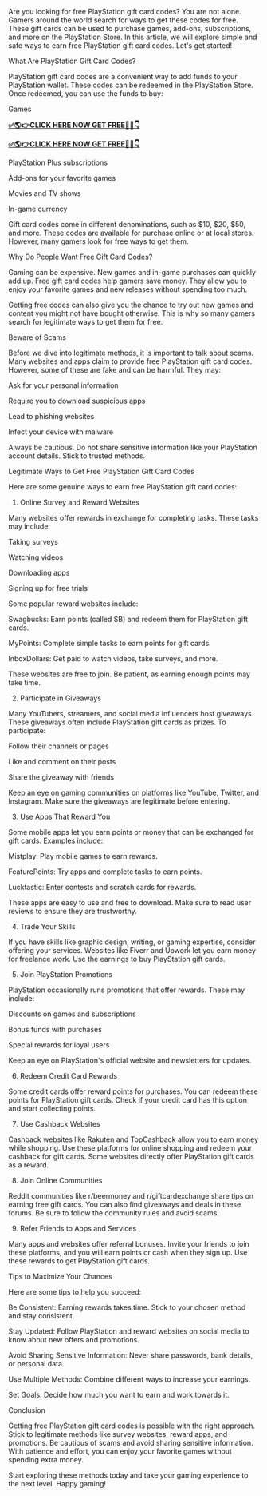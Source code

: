 Are you looking for free PlayStation gift card codes? You are not alone. Gamers around the world search for ways to get these codes for free. These gift cards can be used to purchase games, add-ons, subscriptions, and more on the PlayStation Store. In this article, we will explore simple and safe ways to earn free PlayStation gift card codes. Let's get started!

What Are PlayStation Gift Card Codes?

PlayStation gift card codes are a convenient way to add funds to your PlayStation wallet. These codes can be redeemed in the PlayStation Store. Once redeemed, you can use the funds to buy:

Games

**[✅🌎👉CLICK HERE NOW GET FREE📌✅👇](https://tinyurl.com/PNSgiftcard2025)**

**[✅🌎👉CLICK HERE NOW GET FREE📌✅👇](https://tinyurl.com/PNSgiftcard2025)**

PlayStation Plus subscriptions

Add-ons for your favorite games

Movies and TV shows

In-game currency

Gift card codes come in different denominations, such as $10, $20, $50, and more. These codes are available for purchase online or at local stores. However, many gamers look for free ways to get them.

Why Do People Want Free Gift Card Codes?

Gaming can be expensive. New games and in-game purchases can quickly add up. Free gift card codes help gamers save money. They allow you to enjoy your favorite games and new releases without spending too much.

Getting free codes can also give you the chance to try out new games and content you might not have bought otherwise. This is why so many gamers search for legitimate ways to get them for free.

Beware of Scams

Before we dive into legitimate methods, it is important to talk about scams. Many websites and apps claim to provide free PlayStation gift card codes. However, some of these are fake and can be harmful. They may:

Ask for your personal information

Require you to download suspicious apps

Lead to phishing websites

Infect your device with malware

Always be cautious. Do not share sensitive information like your PlayStation account details. Stick to trusted methods.

Legitimate Ways to Get Free PlayStation Gift Card Codes

Here are some genuine ways to earn free PlayStation gift card codes:

1. Online Survey and Reward Websites

Many websites offer rewards in exchange for completing tasks. These tasks may include:

Taking surveys

Watching videos

Downloading apps

Signing up for free trials

Some popular reward websites include:

Swagbucks: Earn points (called SB) and redeem them for PlayStation gift cards.

MyPoints: Complete simple tasks to earn points for gift cards.

InboxDollars: Get paid to watch videos, take surveys, and more.

These websites are free to join. Be patient, as earning enough points may take time.

2. Participate in Giveaways

Many YouTubers, streamers, and social media influencers host giveaways. These giveaways often include PlayStation gift cards as prizes. To participate:

Follow their channels or pages

Like and comment on their posts

Share the giveaway with friends

Keep an eye on gaming communities on platforms like YouTube, Twitter, and Instagram. Make sure the giveaways are legitimate before entering.

3. Use Apps That Reward You

Some mobile apps let you earn points or money that can be exchanged for gift cards. Examples include:

Mistplay: Play mobile games to earn rewards.

FeaturePoints: Try apps and complete tasks to earn points.

Lucktastic: Enter contests and scratch cards for rewards.

These apps are easy to use and free to download. Make sure to read user reviews to ensure they are trustworthy.

4. Trade Your Skills

If you have skills like graphic design, writing, or gaming expertise, consider offering your services. Websites like Fiverr and Upwork let you earn money for freelance work. Use the earnings to buy PlayStation gift cards.

5. Join PlayStation Promotions

PlayStation occasionally runs promotions that offer rewards. These may include:

Discounts on games and subscriptions

Bonus funds with purchases

Special rewards for loyal users

Keep an eye on PlayStation's official website and newsletters for updates.

6. Redeem Credit Card Rewards

Some credit cards offer reward points for purchases. You can redeem these points for PlayStation gift cards. Check if your credit card has this option and start collecting points.

7. Use Cashback Websites

Cashback websites like Rakuten and TopCashback allow you to earn money while shopping. Use these platforms for online shopping and redeem your cashback for gift cards. Some websites directly offer PlayStation gift cards as a reward.

8. Join Online Communities

Reddit communities like r/beermoney and r/giftcardexchange share tips on earning free gift cards. You can also find giveaways and deals in these forums. Be sure to follow the community rules and avoid scams.

9. Refer Friends to Apps and Services

Many apps and websites offer referral bonuses. Invite your friends to join these platforms, and you will earn points or cash when they sign up. Use these rewards to get PlayStation gift cards.

Tips to Maximize Your Chances

Here are some tips to help you succeed:

Be Consistent: Earning rewards takes time. Stick to your chosen method and stay consistent.

Stay Updated: Follow PlayStation and reward websites on social media to know about new offers and promotions.

Avoid Sharing Sensitive Information: Never share passwords, bank details, or personal data.

Use Multiple Methods: Combine different ways to increase your earnings.

Set Goals: Decide how much you want to earn and work towards it.

Conclusion

Getting free PlayStation gift card codes is possible with the right approach. Stick to legitimate methods like survey websites, reward apps, and promotions. Be cautious of scams and avoid sharing sensitive information. With patience and effort, you can enjoy your favorite games without spending extra money.

Start exploring these methods today and take your gaming experience to the next level. Happy gaming!

